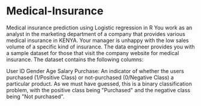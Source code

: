 # Medical-Insurance
Medical insurance prediction using Logistic regression in R
You work as an analyst in the marketing department of a company that provides various medical insurance in KENYA. Your manager is unhappy with the low sales volume of a specific kind of insurance. The data engineer provides you with a sample dataset for those that visit the company website for medical insurance. The dataset contains the following columns:

User ID
Gender
Age
Salary
Purchase: An indicator of whether the users purchased (1/Positive Class) or not-purchased (0/Negative Class) a particular product. As we must have guessed, this is a binary classification problem, with the positive class being "Purchased" and the negative class being "Not purchased".
